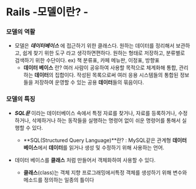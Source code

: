 # Rails -모델이란? -



### 모델의 역활

- 모델은 ***데이터베이스*** 에 접근하기 위한 클래스다. 원하는 데이터를 정리해서 보관하고, 쉽게 찾기 위한 도구 라고 생각하면편하다. 원하는 형태로 저장하고, 분류별로 검색하기 위한 수단이다. ex) 책 분류표, 카페 메뉴판, 이정표, 방향표
  * **데이터 베이스** 란? 여러 사람이 공유하여 사용할 목적으로 체계화해 통합, 관리하는 **데이터**의 집합이다. 작성된 목록으로써 여러 응용 시스템들의 통합된 정보들을 저장하여 운영할 수 있는 공용 **데이터**들의 묶음이다.



### 모델의 특징

- ***SQL문*** 이라는 데이터베이스 속에서 특정 자료를 찾거나, 자료를 등록하거나, 수정하거나, 삭제하거나 하는 동작들을 실행하는 명령어 없이 쉬운 명령어를 통해서 실행할 수 있다.
  * **SQL(Structured Query Language)**란? : MySQL같은 관계형 **데이터베이스**에서 **데이터**를 읽거나 생성 및 수정하기 위해 사용하는 언어. 



- 데이터 베이스를 **클래스** 처럼 만들어서 객체화하여 사용할 수 있다.

  * **클래스**(class)는 객체 지향 프로그래밍에서특정 객체를 생성하기 위해 변수와 메소드를 정의하는 일종의 틀이다

    

  



